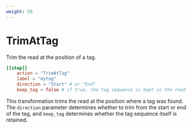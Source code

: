 ```yaml
---
weight: 50
---
```


# TrimAtTag

Trim the read at the position of a tag.

```toml
[[step]]
    action = "TrimAtTag"
    label = "mytag"
    direction = "Start" # or "End"
    keep_tag = false # if true, the tag sequence is kept in the read
```

This transformation trims the read at the position where a tag was found.
The `direction` parameter determines whether to trim from the start or end of the tag,
and `keep_tag` determines whether the tag sequence itself is retained.

